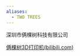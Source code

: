 ```yaml
---
aliases:
  - TWO TREES
---
```


深圳市俩棵树科技有限公司


[俩棵树3D打印机(bilibili.com)](https://space.bilibili.com/639922526/)


